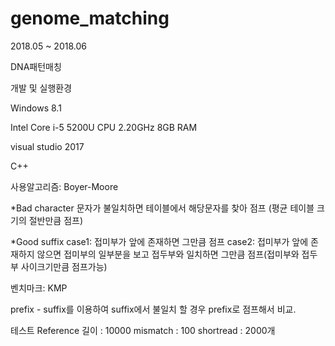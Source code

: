 # genome_matching

2018.05 ~ 2018.06

DNA패턴매칭

개발 및 실행환경

Windows 8.1

Intel Core i-5 5200U CPU 2.20GHz   8GB RAM

visual studio 2017

C++

사용알고리즘: Boyer-Moore

*Bad character
문자가 불일치하면 테이블에서 해당문자를 찾아 점프 (평균 테이블 크기의 절반만큼 점프)

*Good suffix
case1: 접미부가 앞에 존재하면 그만큼 점프
case2: 접미부가 앞에 존재하지 않으면 접미부의 일부분을 보고 접두부와 일치하면 그만큼 점프(접미부와 접두부 사이크기만큼 점프가능)

벤치마크: KMP

prefix - suffix를 이용하여 suffix에서 불일치 할 경우 prefix로 점프해서 비교.




테스트
Reference 길이 : 10000
mismatch : 100
shortread : 2000개

